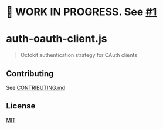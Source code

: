 # 🚧 WORK IN PROGRESS. See [#1](https://github.com/octokit/auth-oauth-client.js/pull/1)

# auth-oauth-client.js

> Octokit authentication strategy for OAuth clients

## Contributing

See [CONTRIBUTING.md](CONTRIBUTING.md)

## License

[MIT](LICENSE)
